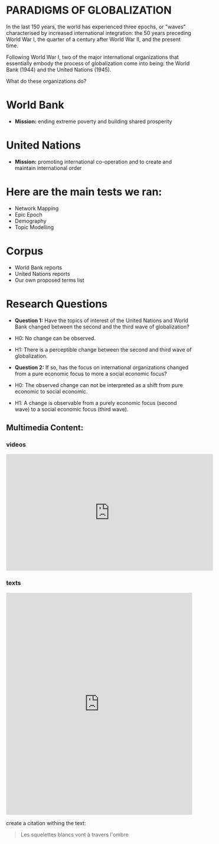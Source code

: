 # PARADIGMS OF GLOBALIZATION

In the last 150 years, the world has experienced three epochs, or "waves" characterised by increased international integration: the 50 years preceding World War I, the quarter of a century after World War II, and the present time.

Following World War I, two of the major international organizations that essentially embody the process of globalization come into being: the World Bank (1944) and the United Nations (1945). 

What do these organizations do? 

# World Bank
- **Mission:** ending extreme poverty and building shared prosperity

# United Nations 
- **Mission:** promoting international co-operation and to create and maintain international order


# Here are the main tests we ran:
- Network Mapping
- Epic Epoch
- Demography
- Topic Modelling


# Corpus 
- World Bank reports 
- United Nations reports 
- Our own proposed terms list


# Research Questions

- **Question 1:** Have the topics of interest of the United Nations and World Bank changed between the second and the third wave of globalization?
- H0: No change can be observed. 
- H1: There is a perceptible change between the second and third wave of globalization.

- **Question 2:** If so, has the focus on international organizations changed from a pure economic focus to more a social economic focus? 
- H0: The observed change can not be interpreted as a shift from pure economic to social economic. 
- H1: A change is observable from a purely economic focus (second wave) to a social economic focus (third wave).



## Multimedia Content:


###  videos


<iframe width="560" height="315" src="https://www.youtube.com/watch?v=JXdX6wBT6fU" frameborder="0" allowfullscreen></iframe>

### texts


<iframe class="scribd_iframe_embed" src="https://www.scribd.com/embeds/341852935/content?start_page=1&view_mode=scroll&access_key=key-QBYckJevb4n2sVehoVJU&show_recommendations=true" data-auto-height="false" data-aspect-ratio="0.7068965517241379" scrolling="no" id="doc_93562" width="100%" height="600" frameborder="0"></iframe>


create a citation withing the text:

> Les squelettes blancs vont à travers l'ombre

